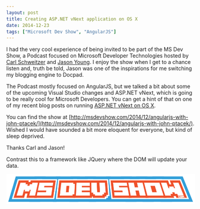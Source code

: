 ```yaml
---
layout: post
title: Creating ASP.NET vNext application on OS X
date: 2014-12-23
tags: ["Microsoft Dev Show", "AngularJS"]
---
```


I had the very cool experience of being invited to be part of the MS Dev Show, a Podcast focused on Microsoft Developer
Technologies hosted by [Carl Schweitzer](https://twitter.com/carlschweitzer) and
[Jason Young](https://twitter.com//ytechie). I enjoy the show when I get to a chance listen and, truth be told, Jason
was one of the inspirations for me switching my blogging engine to Docpad.

The Podcast mostly focused on AngularJS, but we talked a bit about some of the upcoming Visual Studio changes and
ASP.NET vNext, which is going to be really cool for Microsoft Developers. You can get a hint of that on one of my
recent blog posts on running
[ASP.NET vNext on OS X](http://www.jptacek.com/2014/12/creating-ASP.NET-vNext-application-on-OSX/).

You can find the show at
[http://msdevshow.com/2014/12/angularjs-with-john-ptacek/](http://msdevshow.com/2014/12/angularjs-with-john-ptacek/).
Wished I would have sounded a bit more eloquent for everyone, but kind of sleep deprived.

Thanks Carl and Jason!

 Contrast this to a framework like JQuery where the DOM will update your data.

![MS Dev Show Log Logo](msDevShowlogo@2x.png)

